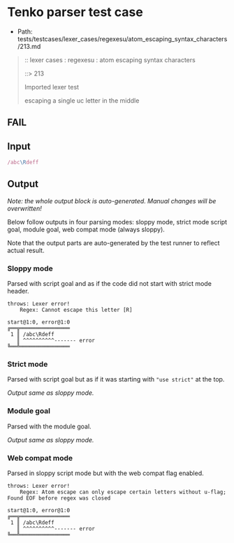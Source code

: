 # Tenko parser test case

- Path: tests/testcases/lexer_cases/regexesu/atom_escaping_syntax_characters/213.md

> :: lexer cases : regexesu : atom escaping syntax characters
>
> ::> 213
>
> Imported lexer test
>
> escaping a single uc letter in the middle

## FAIL

## Input

`````js
/abc\Rdeff
`````

## Output

_Note: the whole output block is auto-generated. Manual changes will be overwritten!_

Below follow outputs in four parsing modes: sloppy mode, strict mode script goal, module goal, web compat mode (always sloppy).

Note that the output parts are auto-generated by the test runner to reflect actual result.

### Sloppy mode

Parsed with script goal and as if the code did not start with strict mode header.

`````
throws: Lexer error!
    Regex: Cannot escape this letter [R]

start@1:0, error@1:0
╔══╦════════════════
 1 ║ /abc\Rdeff
   ║ ^^^^^^^^^^------- error
╚══╩════════════════

`````

### Strict mode

Parsed with script goal but as if it was starting with `"use strict"` at the top.

_Output same as sloppy mode._

### Module goal

Parsed with the module goal.

_Output same as sloppy mode._

### Web compat mode

Parsed in sloppy script mode but with the web compat flag enabled.

`````
throws: Lexer error!
    Regex: Atom escape can only escape certain letters without u-flag; Found EOF before regex was closed

start@1:0, error@1:0
╔══╦════════════════
 1 ║ /abc\Rdeff
   ║ ^^^^^^^^^^------- error
╚══╩════════════════

`````

